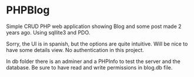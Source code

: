 # PHPBlog

Simple CRUD PHP web application showing Blog and some post made 2 years ago. Using sqllite3 and PDO.

Sorry, the UI is in spanish, but the options are quite intuitive. Will be nice to have some details view. No authentication in this project.

In db folder there is an adminer and a PHPInfo to test the server and the database. Be sure to have read and write permissions in blog.db file.

